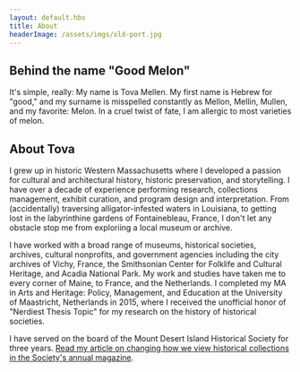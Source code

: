 ```yaml
--- 
layout: default.hbs
title: About
headerImage: /assets/imgs/old-port.jpg
--- 
```


## Behind the name "Good Melon" 
It's simple, really: My name is Tova Mellen. My first name is Hebrew for "good," and my surname is misspelled constantly as Mellon, Mellin, Mullen, and my favorite: Melon. In a cruel twist of fate, I am allergic to most varieties of melon.

## About Tova
I grew up in historic Western Massachusetts where I developed a passion for cultural and architectural history, historic preservation, and storytelling. I have over a decade of experience performing research, collections management, exhibit curation, and program design and interpretation. From (accidentally) traversing alligator-infested waters in Louisiana, to getting lost in the labyrinthine gardens of Fontainebleau, France, I don't let any obstacle stop me from exploriing a local museum or archive.

I have worked with a broad range of museums, historical societies, archives, cultural nonprofits, and government agencies including the city archives of Vichy, France, the Smithsonian Center for Folklife and Cultural Heritage, and Acadia National Park. My work and studies have taken me to every corner of Maine, to France, and the Netherlands. I completed my MA in Arts and Heritage: Policy, Management, and Education at the University of Maastricht, Netherlands in 2015, where I received the unofficial honor of "Nerdiest Thesis Topic" for my research on the history of historical societies. 

I have served on the board of the Mount Desert Island Historical Society for three years. [Read my article on changing how we view historical collections in the Society's annual magazine](https://mdihistory.org/wp-content/uploads/Mellen_Holdings-to-Beholdings.pdf).
